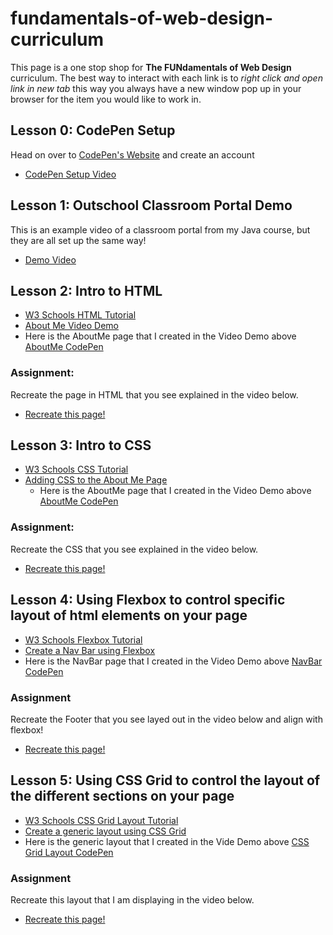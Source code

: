 # fundamentals-of-web-design-curriculum

This page is a one stop shop for **The FUNdamentals of Web Design** curriculum. The best way to interact with each link is to *right click and open link in new tab* this way you always have a new window pop up in your browser for the item you would like to work in. 

## Lesson 0: CodePen Setup
Head on over to [CodePen's Website](https://codepen.io) and create an account
- [CodePen Setup Video](https://youtu.be/te2OKIqD-rQ)
 
## Lesson 1: Outschool Classroom Portal Demo
This is an example video of a classroom portal from my Java course, but they are all set up the same way! 
 - [Demo Video](https://youtu.be/jmT395wQxHw)
 
 ## Lesson 2: Intro to HTML
 - [W3 Schools HTML Tutorial](https://www.w3schools.com/html/)
 - [About Me Video Demo](https://youtu.be/FlfNshA_6bU)
  - Here is the AboutMe page that I created in the Video Demo above [AboutMe CodePen](https://codepen.io/akostrick/pen/KOzNKw)
 
 ### Assignment: 
 Recreate the page in HTML that you see explained in the video below.
 - [Recreate this page!](https://youtu.be/I-owlYjiIm4)
 
 ## Lesson 3: Intro to CSS
 - [W3 Schools CSS Tutorial](https://www.w3schools.com/css/default.asp)
 - [Adding CSS to the About Me Page](https://youtu.be/GHEn1MMeEG4)
    - Here is the AboutMe page that I created in the Video Demo above [AboutMe CodePen](https://codepen.io/akostrick/pen/rXeWgJ)
 
 ### Assignment:
 Recreate the CSS that you see explained in the video below.
 - [Recreate this page!](https://youtu.be/GXgVGsCkl0U)
 
## Lesson 4: Using Flexbox to control specific layout of html elements on your page
- [W3 Schools Flexbox Tutorial](https://www.w3schools.com/css/css3_flexbox.asp)
- [Create a Nav Bar using Flexbox](https://youtu.be/RhZtVKtNNz0)
 - Here is the NavBar page that I created in the Video Demo above [NavBar CodePen](https://codepen.io/akostrick/pen/xvVgJo)
 
 ### Assignment
 Recreate the Footer that you see layed out in the video below and align with flexbox!
 - [Recreate this page!](https://youtu.be/mWyCl6KGHsc)
 
 ## Lesson 5: Using CSS Grid to control the layout of the different sections on your page
 - [W3 Schools CSS Grid Layout Tutorial](https://www.w3schools.com/css/css_grid.asp)
 - [Create a generic layout using CSS Grid](https://youtu.be/QvSgBqyWMFQ)
  - Here is the generic layout that I created in the Vide Demo above [CSS Grid Layout CodePen](https://codepen.io/akostrick/pen/xvVvGK)
  
  ### Assignment
  Recreate this layout that I am displaying in the video below.
  - [Recreate this page!](https://youtu.be/AFkku_fCYcw)
  

 
 
